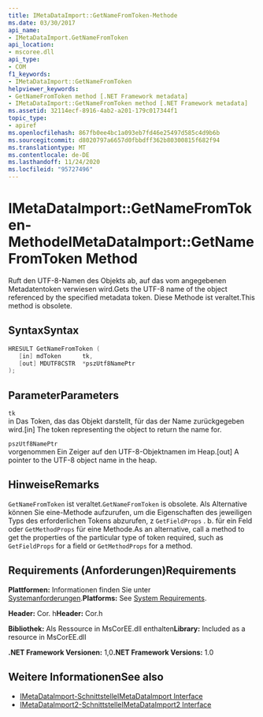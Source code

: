 ```yaml
---
title: IMetaDataImport::GetNameFromToken-Methode
ms.date: 03/30/2017
api_name:
- IMetaDataImport.GetNameFromToken
api_location:
- mscoree.dll
api_type:
- COM
f1_keywords:
- IMetaDataImport::GetNameFromToken
helpviewer_keywords:
- GetNameFromToken method [.NET Framework metadata]
- IMetaDataImport::GetNameFromToken method [.NET Framework metadata]
ms.assetid: 32114ecf-8916-4ab2-a201-179c017344f1
topic_type:
- apiref
ms.openlocfilehash: 867fb0ee4bc1a093eb7fd46e25497d585c4d9b6b
ms.sourcegitcommit: d8020797a6657d0fbbdff362b80300815f682f94
ms.translationtype: MT
ms.contentlocale: de-DE
ms.lasthandoff: 11/24/2020
ms.locfileid: "95727496"
---
```

# <a name="imetadataimportgetnamefromtoken-method"></a><span data-ttu-id="b5599-102">IMetaDataImport::GetNameFromToken-Methode</span><span class="sxs-lookup"><span data-stu-id="b5599-102">IMetaDataImport::GetNameFromToken Method</span></span>

<span data-ttu-id="b5599-103">Ruft den UTF-8-Namen des Objekts ab, auf das vom angegebenen Metadatentoken verwiesen wird.</span><span class="sxs-lookup"><span data-stu-id="b5599-103">Gets the UTF-8 name of the object referenced by the specified metadata token.</span></span> <span data-ttu-id="b5599-104">Diese Methode ist veraltet.</span><span class="sxs-lookup"><span data-stu-id="b5599-104">This method is obsolete.</span></span>  
  
## <a name="syntax"></a><span data-ttu-id="b5599-105">Syntax</span><span class="sxs-lookup"><span data-stu-id="b5599-105">Syntax</span></span>  
  
```cpp  
HRESULT GetNameFromToken (  
   [in] mdToken      tk,  
   [out] MDUTF8CSTR  *pszUtf8NamePtr  
);  
```  
  
## <a name="parameters"></a><span data-ttu-id="b5599-106">Parameter</span><span class="sxs-lookup"><span data-stu-id="b5599-106">Parameters</span></span>  

 `tk`  
 <span data-ttu-id="b5599-107">in Das Token, das das Objekt darstellt, für das der Name zurückgegeben wird.</span><span class="sxs-lookup"><span data-stu-id="b5599-107">[in] The token representing the object to return the name for.</span></span>  
  
 `pszUtf8NamePtr`  
 <span data-ttu-id="b5599-108">vorgenommen Ein Zeiger auf den UTF-8-Objektnamen im Heap.</span><span class="sxs-lookup"><span data-stu-id="b5599-108">[out] A pointer to the UTF-8 object name in the heap.</span></span>  
  
## <a name="remarks"></a><span data-ttu-id="b5599-109">Hinweise</span><span class="sxs-lookup"><span data-stu-id="b5599-109">Remarks</span></span>  

 <span data-ttu-id="b5599-110">`GetNameFromToken` ist veraltet.</span><span class="sxs-lookup"><span data-stu-id="b5599-110">`GetNameFromToken` is obsolete.</span></span> <span data-ttu-id="b5599-111">Als Alternative können Sie eine-Methode aufzurufen, um die Eigenschaften des jeweiligen Typs des erforderlichen Tokens abzurufen, z `GetFieldProps` . b. für ein Feld oder `GetMethodProps` für eine Methode.</span><span class="sxs-lookup"><span data-stu-id="b5599-111">As an alternative, call a method to get the properties of the particular type of token required, such as `GetFieldProps` for a field or `GetMethodProps` for a method.</span></span>  
  
## <a name="requirements"></a><span data-ttu-id="b5599-112">Requirements (Anforderungen)</span><span class="sxs-lookup"><span data-stu-id="b5599-112">Requirements</span></span>  

 <span data-ttu-id="b5599-113">**Plattformen:** Informationen finden Sie unter [Systemanforderungen](../../get-started/system-requirements.md).</span><span class="sxs-lookup"><span data-stu-id="b5599-113">**Platforms:** See [System Requirements](../../get-started/system-requirements.md).</span></span>  
  
 <span data-ttu-id="b5599-114">**Header:** Cor. h</span><span class="sxs-lookup"><span data-stu-id="b5599-114">**Header:** Cor.h</span></span>  
  
 <span data-ttu-id="b5599-115">**Bibliothek:** Als Ressource in MsCorEE.dll enthalten</span><span class="sxs-lookup"><span data-stu-id="b5599-115">**Library:** Included as a resource in MsCorEE.dll</span></span>  
  
 <span data-ttu-id="b5599-116">**.NET Framework Versionen:** 1,0</span><span class="sxs-lookup"><span data-stu-id="b5599-116">**.NET Framework Versions:** 1.0</span></span>  
  
## <a name="see-also"></a><span data-ttu-id="b5599-117">Weitere Informationen</span><span class="sxs-lookup"><span data-stu-id="b5599-117">See also</span></span>

- [<span data-ttu-id="b5599-118">IMetaDataImport-Schnittstelle</span><span class="sxs-lookup"><span data-stu-id="b5599-118">IMetaDataImport Interface</span></span>](imetadataimport-interface.md)
- [<span data-ttu-id="b5599-119">IMetaDataImport2-Schnittstelle</span><span class="sxs-lookup"><span data-stu-id="b5599-119">IMetaDataImport2 Interface</span></span>](imetadataimport2-interface.md)
